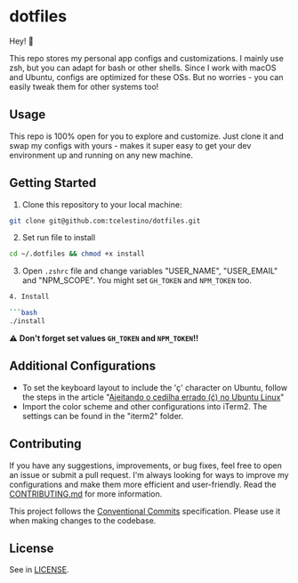 # dotfiles

Hey! 👋

This repo stores my personal app configs and customizations. I mainly use zsh, but you can adapt for bash or other shells.
Since I work with macOS and Ubuntu, configs are optimized for these OSs. But no worries - you can easily tweak them for other systems too!

## Usage

This repo is 100% open for you to explore and customize. Just clone it and swap my configs with yours - makes it super easy to get your dev environment up and running on any new machine.

## Getting Started

1. Clone this repository to your local machine:

```bash
git clone git@github.com:tcelestino/dotfiles.git
```

2. Set run file to install

```bash
cd ~/.dotfiles && chmod +x install
```
3. Open `.zshrc` file and change variables "USER_NAME", "USER_EMAIL" and "NPM_SCOPE". You might set `GH_TOKEN` and `NPM_TOKEN` too.

```bash
4. Install

```bash
./install
```
⚠️ **Don't forget set values `GH_TOKEN` and `NPM_TOKEN`!!**

## Additional Configurations

- To set the keyboard layout to include the 'ç' character on Ubuntu, follow the steps in the article "[Ajeitando o cedilha errado (ć) no Ubuntu Linux](https://www.danielkossmann.com/pt/ajeitando-cedilha-errado-ubuntu-linux/)"
- Import the color scheme and other configurations into iTerm2. The settings can be found in the "iterm2" folder.

## Contributing

If you have any suggestions, improvements, or bug fixes, feel free to open an issue or submit a pull request. I'm always looking for ways to improve my configurations and make them more efficient and user-friendly. Read the [CONTRIBUTING.md](CONTRIBUTING.md) for more information.

This project follows the [Conventional Commits](https://www.conventionalcommits.org/en/v1.0.0/) specification. Please use it when making changes to the codebase.

## License
See in [LICENSE](LICENSE).
